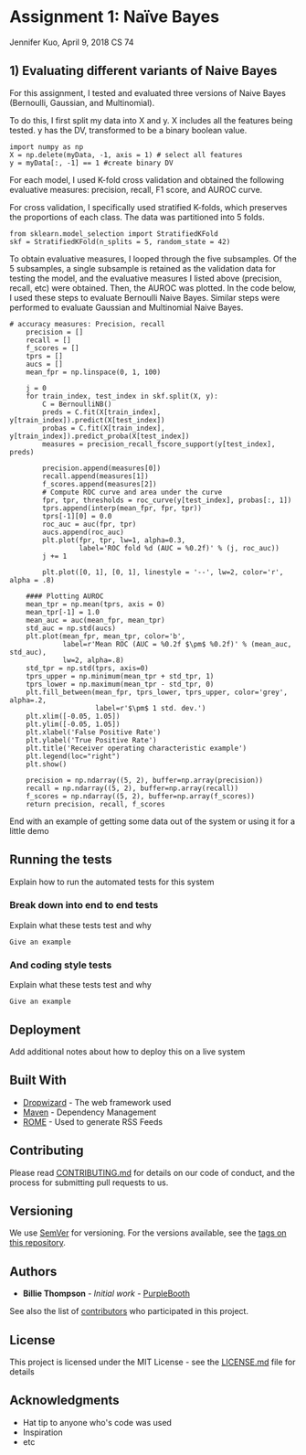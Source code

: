 # Assignment 1: Naïve Bayes

Jennifer Kuo, April 9, 2018
CS 74

## 1) Evaluating different variants of Naive Bayes

For this assignment, I tested and evaluated three versions of Naive Bayes (Bernoulli, Gaussian, and Multinomial). 

To do this, I first split my data into X and y. X includes all the features being tested. y has the DV, transformed to be a binary boolean value.

```
import numpy as np
X = np.delete(myData, -1, axis = 1) # select all features
y = myData[:, -1] == 1 #create binary DV
```
For each model, I used K-fold cross validation and obtained the following evaluative measures: precision, recall, F1 score, and AUROC curve.  

For cross validation, I specifically used stratified K-folds, which preserves the proportions of each class. The data was partitioned into 5 folds.
```
from sklearn.model_selection import StratifiedKFold
skf = StratifiedKFold(n_splits = 5, random_state = 42)
```
To obtain evaluative measures, I looped through the five subsamples. Of the 5 subsamples, a single subsample is retained as the validation data for testing the model, and the evaluative measures I listed above (precision, recall, etc) were obtained. Then, the AUROC was plotted. In the code below, I used these steps to evaluate Bernoulli Naive Bayes. Similar steps were performed to evaluate Gaussian and Multinomial Naive Bayes.

```
# accuracy measures: Precision, recall
    precision = []
    recall = []
    f_scores = []
    tprs = []
    aucs = []
    mean_fpr = np.linspace(0, 1, 100)

    j = 0
    for train_index, test_index in skf.split(X, y):
        C = BernoulliNB()
        preds = C.fit(X[train_index], y[train_index]).predict(X[test_index])
        probas = C.fit(X[train_index], y[train_index]).predict_proba(X[test_index])
        measures = precision_recall_fscore_support(y[test_index], preds)
        
        precision.append(measures[0])
        recall.append(measures[1])
        f_scores.append(measures[2])
        # Compute ROC curve and area under the curve
        fpr, tpr, thresholds = roc_curve(y[test_index], probas[:, 1])
        tprs.append(interp(mean_fpr, fpr, tpr))
        tprs[-1][0] = 0.0
        roc_auc = auc(fpr, tpr)
        aucs.append(roc_auc)
        plt.plot(fpr, tpr, lw=1, alpha=0.3,
                 label='ROC fold %d (AUC = %0.2f)' % (j, roc_auc))
        j += 1

        plt.plot([0, 1], [0, 1], linestyle = '--', lw=2, color='r', alpha = .8)
        
    #### Plotting AUROC
    mean_tpr = np.mean(tprs, axis = 0)
    mean_tpr[-1] = 1.0
    mean_auc = auc(mean_fpr, mean_tpr)
    std_auc = np.std(aucs)
    plt.plot(mean_fpr, mean_tpr, color='b',
             label=r'Mean ROC (AUC = %0.2f $\pm$ %0.2f)' % (mean_auc, std_auc),
             lw=2, alpha=.8)
    std_tpr = np.std(tprs, axis=0)
    tprs_upper = np.minimum(mean_tpr + std_tpr, 1)
    tprs_lower = np.maximum(mean_tpr - std_tpr, 0)
    plt.fill_between(mean_fpr, tprs_lower, tprs_upper, color='grey', alpha=.2,
                     label=r'$\pm$ 1 std. dev.')
    plt.xlim([-0.05, 1.05])
    plt.ylim([-0.05, 1.05])
    plt.xlabel('False Positive Rate')
    plt.ylabel('True Positive Rate')
    plt.title('Receiver operating characteristic example')
    plt.legend(loc="right")
    plt.show()

    precision = np.ndarray((5, 2), buffer=np.array(precision))
    recall = np.ndarray((5, 2), buffer=np.array(recall))
    f_scores = np.ndarray((5, 2), buffer=np.array(f_scores))
    return precision, recall, f_scores
```

End with an example of getting some data out of the system or using it for a little demo

## Running the tests

Explain how to run the automated tests for this system

### Break down into end to end tests

Explain what these tests test and why

```
Give an example
```

### And coding style tests

Explain what these tests test and why

```
Give an example
```

## Deployment

Add additional notes about how to deploy this on a live system

## Built With

* [Dropwizard](http://www.dropwizard.io/1.0.2/docs/) - The web framework used
* [Maven](https://maven.apache.org/) - Dependency Management
* [ROME](https://rometools.github.io/rome/) - Used to generate RSS Feeds

## Contributing

Please read [CONTRIBUTING.md](https://gist.github.com/PurpleBooth/b24679402957c63ec426) for details on our code of conduct, and the process for submitting pull requests to us.

## Versioning

We use [SemVer](http://semver.org/) for versioning. For the versions available, see the [tags on this repository](https://github.com/your/project/tags). 

## Authors

* **Billie Thompson** - *Initial work* - [PurpleBooth](https://github.com/PurpleBooth)

See also the list of [contributors](https://github.com/your/project/contributors) who participated in this project.

## License

This project is licensed under the MIT License - see the [LICENSE.md](LICENSE.md) file for details

## Acknowledgments

* Hat tip to anyone who's code was used
* Inspiration
* etc
